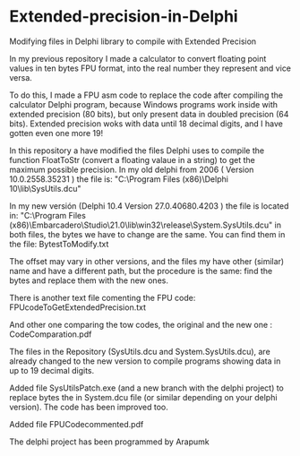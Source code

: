 # Extended-precision-in-Delphi
Modifying files in Delphi library to compile with Extended Precision

In my previous repository I made a calculator to convert floating point values in ten bytes FPU format, into the real number they represent and vice versa.

To do this, I made a FPU asm code to replace the code after compiling the calculator Delphi program, because Windows programs work inside with extended precision (80 bits), but only present data in doubled precision (64 bits). Extended precision woks with data until 18 decimal digits, and I have gotten even one more 19!

In this repository a have modified the files Delphi uses to compile the function FloatToStr (convert a floating valaue in a string) to get the maximum possible precision.
In my old delphi from 2006 ( Version 10.0.2558.35231 ) the file is: "C:\Program Files (x86)\Delphi 10\lib\SysUtils.dcu"

In my new versión (Delphi 10.4 Version 27.0.40680.4203 ) the file is located in: "C:\Program Files (x86)\Embarcadero\Studio\21.0\lib\win32\release\System.SysUtils.dcu"
in both files, the bytes we have to change are the same. You can find them in the file: BytestToModify.txt

The offset may vary in other versions, and the files my have other (similar) name and have a different path, but the procedure is the same: find the bytes and replace them with the new ones.

There is another text file comenting the FPU code: FPUcodeToGetExtendedPrecision.txt

And other one comparing the tow codes, the original and the new one : CodeComparation.pdf

The files in the Repository (SysUtils.dcu and System.SysUtils.dcu), are already changed to the new version to compile programs showing data in up to 19 decimal digits.

Added file SysUtilsPatch.exe (and a new branch with the delphi project) to replace bytes the in System.dcu file (or similar depending on your delphi version). The code has been improved too.

Added file FPUCodecommented.pdf 

The delphi project has been programmed by Arapumk 
